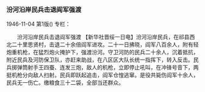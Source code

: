 ### 汾河沿岸民兵击退阎军强渡

1946-11-04
第1版()
专栏：

　　汾河沿岸民兵击退阎军强渡
    【新华社晋绥一日电】汾河沿岸民兵，在祁县西北二十里思贤村，击退二十余倍阎军进攻。二十一日拂晓，阎军八百余人，附有轻炮重机枪，在猛烈炮火掩护下，强渡汾河。守卫河防的民兵二十余人，沉着抵抗，附近民兵及河防保卫队，亦赶来助战，在八区区大队长统一指挥下，转入反击。民兵掷弹筒射手王四蚕、连发三炮，敌人的机枪，立即停止吼叫，在冲锋号音下，两挺机枪分向敌人扫射。民兵即跃起追击，阎军仓惶逃窜。是役共毙伤阎军十余人，民兵无一伤亡。缴粮食三十二袋，全部当还群众。
